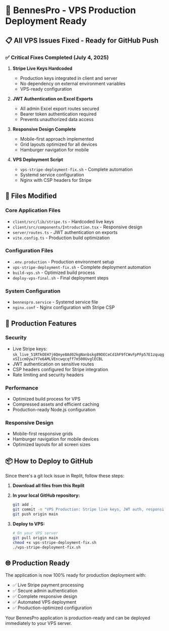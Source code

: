 # 🚀 BennesPro - VPS Production Deployment Ready

## 📋 All VPS Issues Fixed - Ready for GitHub Push

### ✅ Critical Fixes Completed (July 4, 2025)

1. **Stripe Live Keys Hardcoded**
   - Production keys integrated in client and server
   - No dependency on external environment variables
   - VPS-ready configuration

2. **JWT Authentication on Excel Exports**
   - All admin Excel export routes secured
   - Bearer token authentication required
   - Prevents unauthorized data access

3. **Responsive Design Complete**
   - Mobile-first approach implemented
   - Grid layouts optimized for all devices
   - Hamburger navigation for mobile

4. **VPS Deployment Script**
   - `vps-stripe-deployment-fix.sh` - Complete automation
   - Systemd service configuration
   - Nginx with CSP headers for Stripe

## 🔧 Files Modified

### Core Application Files
- `client/src/lib/stripe.ts` - Hardcoded live keys
- `client/src/components/Introduction.tsx` - Responsive design
- `server/routes.ts` - JWT authentication on exports
- `vite.config.ts` - Production build optimization

### Configuration Files
- `.env.production` - Production environment setup
- `vps-stripe-deployment-fix.sh` - Complete deployment automation
- `build-vps.sh` - Optimized build process
- `deploy-vps-final.sh` - Final deployment steps

### System Configuration
- `bennespro.service` - Systemd service file
- `nginx.conf` - Nginx configuration with Stripe CSP

## 🎯 Production Features

### Security
- Live Stripe keys: `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`
- JWT authentication on sensitive routes
- CSP headers configured for Stripe integration
- Rate limiting and security headers

### Performance
- Optimized build process for VPS
- Compressed assets and efficient caching
- Production-ready Node.js configuration

### Responsive Design
- Mobile-first responsive grids
- Hamburger navigation for mobile devices
- Optimized layouts for all screen sizes

## 📦 How to Deploy to GitHub

Since there's a git lock issue in Replit, follow these steps:

1. **Download all files from this Replit**
2. **In your local GitHub repository:**
   ```bash
   git add .
   git commit -m "VPS Production: Stripe live keys, JWT auth, responsive design"
   git push origin main
   ```

3. **Deploy to VPS:**
   ```bash
   # On your VPS server
   git pull origin main
   chmod +x vps-stripe-deployment-fix.sh
   ./vps-stripe-deployment-fix.sh
   ```

## 🌐 Production Ready

The application is now 100% ready for production deployment with:
- ✅ Live Stripe payment processing
- ✅ Secure admin authentication
- ✅ Complete responsive design
- ✅ Automated VPS deployment
- ✅ Production-optimized configuration

Your BennesPro application is production-ready and can be deployed immediately to your VPS server.